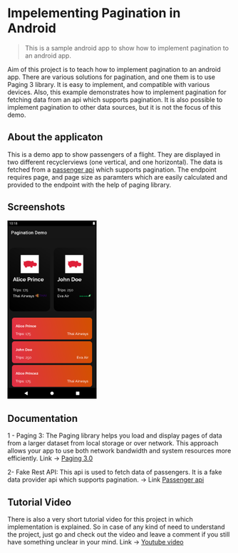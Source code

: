 # Impelementing Pagination in Android
> This is a sample android app to show how to implement pagination to an android app.

Aim of this project is to teach how to implement pagination to an android app. There are various solutions for pagination, and one them is to use Paging 3 library. It is easy to implement, and compatible with various devices. Also, this example demonstrates how to implement pagination for fetching data from an api which supports pagination. It is also possible to implement pagination to other data sources, but it is not the focus of this demo.

## About the applicaton
This is a demo app to show passengers of a flight. They are displayed in two different recyclerviews (one vertical, and one horizontal). The data is fetched from a [passenger api][api] which supports pagination. The endpoint requires page, and page size as paramters which are easily calculated and provided to the endpoint with the help of paging library.

## Screenshots
<div style="display: inline-block;">
  <img src="images/screenshot1.png" width="200" height="400">
</div>

## Documentation
1 - Paging 3: The Paging library helps you load and display pages of data from a larger dataset from local storage or over network. This approach allows your app to use both network bandwidth and system resources more efficiently. Link -> [Paging 3.0][paging]

2- Fake Rest API: This api is used to fetch data of passengers. It is a fake data provider api which supports pagination. -> Link [Passenger api][api]


## Tutorial Video
There is also a very short tutorial video for this project in which implementation is explained.
So in case of any kind of need to understand the project, just go and check out the video and leave a comment if you still have something unclear in your mind.
Link -> [Youtube video][youtube]

<!-- Markdown link & img dfn's -->
[paging]: https://developer.android.com/topic/libraries/architecture/paging/v3-overview
[api]: https://www.instantwebtools.net/fake-rest-api
[youtube]: https://www.youtube.com

